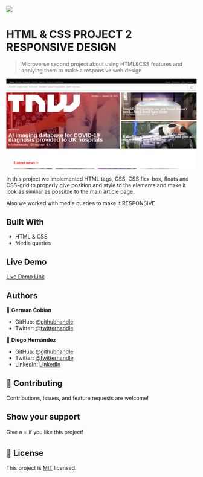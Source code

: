 ![](https://img.shields.io/badge/Microverse-blueviolet)

# HTML & CSS PROJECT 2 RESPONSIVE DESIGN

> Microverse second project about using HTML&CSS features and applying them to make a responsive web design

![screenshot](Assets-2/screenshot.png)

In this project we implemented HTML tags, CSS, CSS flex-box, floats and CSS-grid to properly give position
and style to the elements and make it look as similiar as possible to the main article page.

Also we worked with media queries to make it RESPONSIVE

## Built With

- HTML & CSS
- Media queries

## Live Demo

[Live Demo Link](https://diegodsha.github.io/HTML-CSS-Project-2-Responsive-Design/)

## Authors

👤 **German Cobian**

- GitHub: [@githubhandle](https://github.com/German-Cobian)
- Twitter: [@twitterhandle](https://twitter.com/GermanCobian3)

👤 **Diego Hernández**

- GitHub: [@githubhandle](https://github.com/Diegodsha)
- Twitter: [@twitterhandle](https://twitter.com/diegohdezchimo)
- LinkedIn: [LinkedIn](https://www.linkedin.com/in/diegoshdezaguilar/)

## 🤝 Contributing

Contributions, issues, and feature requests are welcome!

## Show your support

Give a ⭐️ if you like this project!

## 📝 License

This project is [MIT](https://es.wikipedia.org/wiki/Licencia_MIT) licensed.
